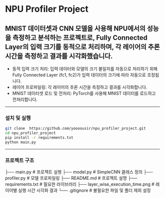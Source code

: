 # NPU Profiler Project

MNIST 데이터셋과 CNN 모델을 사용해 NPU에서의 성능을 측정하고 분석하는 프로젝트로, 
Fully Connected Layer의 입력 크기를 동적으로 처리하며, 각 레이어의 추론 시간을 측정하고 결과를 시각화했습니다.
----------------------------
- 동적 입력 크기 처리: 입력 데이터와 모델의 크기 불일치를 자동으로 처리하기 위해 Fully Connected Layer (fc1, fc2)가 입력 데이터의 크기에 따라 자동으로 조정됩니다.
- 레이어 프로파일링: 각 레이어의 추론 시간을 측정하고 결과를 시각화합니다.
- MNIST 데이터셋 로드 및 전처리: PyTorch를 사용해 MNIST 데이터를 로드하고 전처리합니다.
----------------------------
### 설치 및 실행
```bash
git clone  https://github.com/yoooousir/npu_profiler_project.git
cd npu_profiler_project
pip install -r requirements.txt
python main.py
```
-----------------------------
### 프로젝트 구조
├── main.py                         # 프로젝트 실행
├── model.py                        # SimpleCNN 클래스 정의
├── profiler.py                     # 모델 프로파일링
├── README.md                       # 프로젝트 설명
├── requirements.txt                # 필요한 라이브러리
├── layer_wise_execution_time.png   # 레이어별 실행 시간 시각화 결과
└── .gitignore                      # 불필요한 파일 및 폴더 제외 설정
